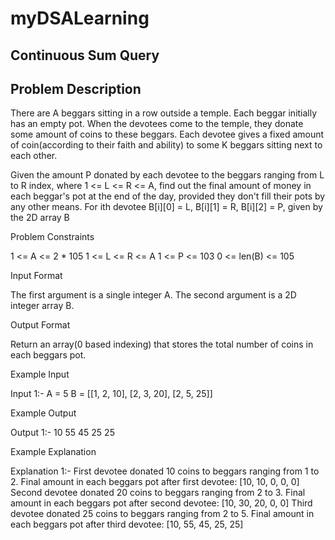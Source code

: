 # myDSALearning
## Continuous Sum Query

## Problem Description

There are A beggars sitting in a row outside a temple. Each beggar initially has an empty pot. When the devotees come to the temple, they donate some amount of coins to these beggars. Each devotee gives a fixed amount of coin(according to their faith and ability) to some K beggars sitting next to each other.

Given the amount P donated by each devotee to the beggars ranging from L to R index, where 1 <= L <= R <= A, find out the final amount of money in each beggar's pot at the end of the day, provided they don't fill their pots by any other means.
For ith devotee B[i][0] = L, B[i][1] = R, B[i][2] = P, given by the 2D array B


Problem Constraints

1 <= A <= 2 * 105
1 <= L <= R <= A
1 <= P <= 103
0 <= len(B) <= 105


Input Format

The first argument is a single integer A.
The second argument is a 2D integer array B.


Output Format

Return an array(0 based indexing) that stores the total number of coins in each beggars pot.


Example Input

Input 1:-
A = 5
B = [[1, 2, 10], [2, 3, 20], [2, 5, 25]]


Example Output

Output 1:-
10 55 45 25 25


Example Explanation

Explanation 1:-
First devotee donated 10 coins to beggars ranging from 1 to 2. Final amount in each beggars pot after first devotee: [10, 10, 0, 0, 0]
Second devotee donated 20 coins to beggars ranging from 2 to 3. Final amount in each beggars pot after second devotee: [10, 30, 20, 0, 0]
Third devotee donated 25 coins to beggars ranging from 2 to 5. Final amount in each beggars pot after third devotee: [10, 55, 45, 25, 25]